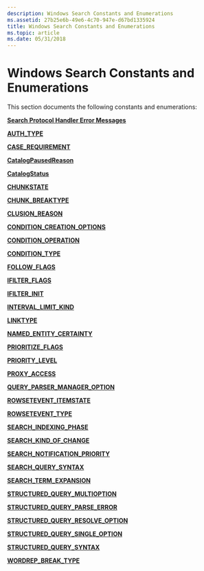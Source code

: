 ```yaml
---
description: Windows Search Constants and Enumerations
ms.assetid: 27b25e6b-49e6-4c70-947e-d67bd1335924
title: Windows Search Constants and Enumerations
ms.topic: article
ms.date: 05/31/2018
---
```


# Windows Search Constants and Enumerations


This section documents the following constants and enumerations:

[**Search Protocol Handler Error Messages**](-search-prth-error-constants.md)

[**AUTH\_TYPE**](/windows/desktop/api/Searchapi/ne-searchapi-auth_type)

[**CASE\_REQUIREMENT**](/windows/desktop/api/Structuredquery/ne-structuredquery-case_requirement)

[**CatalogPausedReason**](/windows/desktop/api/Searchapi/ne-searchapi-catalogpausedreason)

[**CatalogStatus**](/windows/desktop/api/Searchapi/ne-searchapi-catalogstatus)

[**CHUNKSTATE**](/windows/win32/api/filter/ne-filter-chunkstate)

[**CHUNK\_BREAKTYPE**](/windows/win32/api/filter/ne-filter-chunk_breaktype)

[**CLUSION\_REASON**](/windows/win32/api/searchapi/ne-searchapi-clusion_reason)

[**CONDITION\_CREATION\_OPTIONS**](/windows/desktop/api/Structuredquery/ne-structuredquery-condition_creation_options)

[**CONDITION\_OPERATION**](/windows/win32/api/structuredquerycondition/ne-structuredquerycondition-condition_operation)

[**CONDITION\_TYPE**](/windows/win32/api/structuredquerycondition/ne-structuredquerycondition-condition_type)

[**FOLLOW\_FLAGS**](/windows/desktop/api/Searchapi/ne-searchapi-follow_flags)

[**IFILTER\_FLAGS**](/windows/win32/api/filter/ne-filter-ifilter_flags)

[**IFILTER\_INIT**](/previous-versions/windows/desktop/legacy/bb266511(v=vs.85))

[**INTERVAL\_LIMIT\_KIND**](/windows/win32/api/structuredquery/ne-structuredquery-interval_limit_kind)

[**LINKTYPE**](-search-linktype.md)

[**NAMED\_ENTITY\_CERTAINTY**](/windows/win32/api/structuredquery/ne-structuredquery-named_entity_certainty)

[**PRIORITIZE\_FLAGS**](/windows/win32/api/searchapi/ne-searchapi-tagprioritize_flags)

[**PRIORITY\_LEVEL**](/windows/win32/api/searchapi/ne-searchapi-priority_level)

[**PROXY\_ACCESS**](/windows/desktop/api/Searchapi/ne-searchapi-proxy_access)

[**QUERY\_PARSER\_MANAGER\_OPTION**](/windows/win32/api/structuredquery/ne-structuredquery-query_parser_manager_option)

[**ROWSETEVENT\_ITEMSTATE**](/windows/win32/api/searchapi/ne-searchapi-rowsetevent_itemstate)

[**ROWSETEVENT\_TYPE**](/windows/win32/api/searchapi/ne-searchapi-rowsetevent_type)

[**SEARCH\_INDEXING\_PHASE**](/windows/desktop/api/Searchapi/ne-searchapi-search_indexing_phase)

[**SEARCH\_KIND\_OF\_CHANGE**](/windows/desktop/api/Searchapi/ne-searchapi-search_kind_of_change)

[**SEARCH\_NOTIFICATION\_PRIORITY**](/windows/desktop/api/Searchapi/ne-searchapi-search_notification_priority)

[**SEARCH\_QUERY\_SYNTAX**](/windows/desktop/api/Searchapi/ne-searchapi-search_query_syntax)

[**SEARCH\_TERM\_EXPANSION**](/windows/desktop/api/Searchapi/ne-searchapi-search_term_expansion)

[**STRUCTURED\_QUERY\_MULTIOPTION**](/windows/win32/api/structuredquery/ne-structuredquery-structured_query_multioption)

[**STRUCTURED\_QUERY\_PARSE\_ERROR**](/windows/win32/api/structuredquery/ne-structuredquery-structured_query_parse_error)

[**STRUCTURED\_QUERY\_RESOLVE\_OPTION**](/windows/desktop/api/Structuredquery/ne-structuredquery-structured_query_resolve_option)

[**STRUCTURED\_QUERY\_SINGLE\_OPTION**](/windows/win32/api/structuredquery/ne-structuredquery-structured_query_single_option)

[**STRUCTURED\_QUERY\_SYNTAX**](/windows/win32/api/structuredquery/ne-structuredquery-structured_query_syntax)

[**WORDREP\_BREAK\_TYPE**](/previous-versions/windows/desktop/legacy/ff819130(v=vs.85))

 

 
